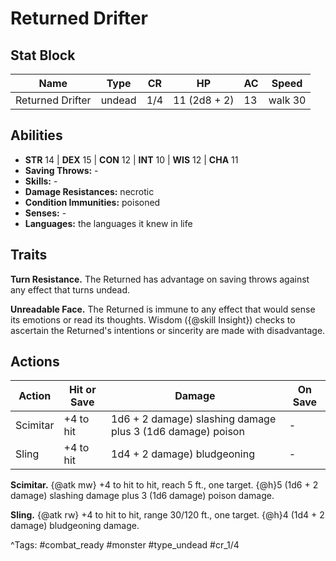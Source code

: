 # Returned Drifter

## Stat Block

| Name | Type | CR | HP | AC | Speed |
|------|------|----|----|----|-------|
| Returned Drifter | undead | 1/4 | 11 (2d8 + 2) | 13 | walk 30 |

## Abilities

- **STR** 14 | **DEX** 15 | **CON** 12 | **INT** 10 | **WIS** 12 | **CHA** 11
- **Saving Throws:** -  
- **Skills:** -  
- **Damage Resistances:** necrotic  
- **Condition Immunities:** poisoned  
- **Senses:** -  
- **Languages:** the languages it knew in life

## Traits

**Turn Resistance.** The Returned has advantage on saving throws against any effect that turns undead.

**Unreadable Face.** The Returned is immune to any effect that would sense its emotions or read its thoughts. Wisdom ({@skill Insight}) checks to ascertain the Returned's intentions or sincerity are made with disadvantage.


## Actions

| Action | Hit or Save | Damage | On Save |
|--------|--------------|--------|----------|
| Scimitar | +4 to hit | 1d6 + 2 damage) slashing damage plus 3 (1d6 damage) poison | - |
| Sling | +4 to hit | 1d4 + 2 damage) bludgeoning | - |

**Scimitar.** {@atk mw} +4 to hit to hit, reach 5 ft., one target. {@h}5 (1d6 + 2 damage) slashing damage plus 3 (1d6 damage) poison damage.

**Sling.** {@atk rw} +4 to hit to hit, range 30/120 ft., one target. {@h}4 (1d4 + 2 damage) bludgeoning damage.


^Tags: #combat_ready #monster #type_undead #cr_1/4